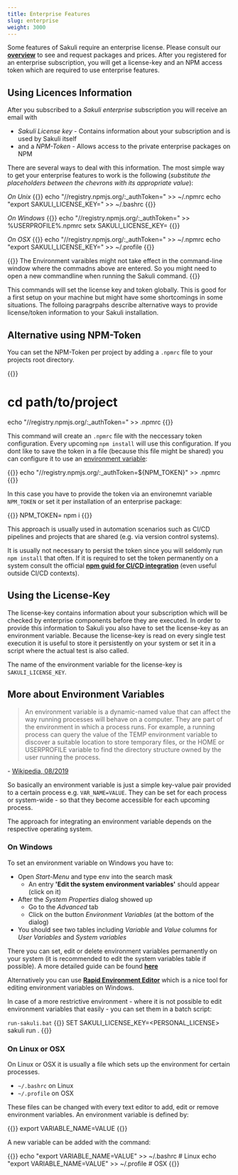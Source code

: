 ```yaml
---
title: Enterprise Features
slug: enterprise
weight: 3000
---
```


Some features of Sakuli require an enterprise license. Please consult our **[overview](/enterprise)** to see and request packages and prices. After you registered for an enterprise subscription, you will get a license-key and an NPM access token which are required to use enterprise features.

## Using Licences Information

After you subscribed to a _Sakuli enterprise_ subscription you will receive an email with

- _Sakuli License key_ - Contains information about your subscription and is used by Sakuli itself
- and a _NPM-Token_ - Allows access to the private enterprise packages on NPM

There are several ways to deal with this information. The most simple way to get your enterprise features to work is the following (_substitute the placeholders between the chevrons with its appropriate value_):

_On Unix_
{{<highlight bash>}}
echo "//registry.npmjs.org/:_authToken=<NPM-TOKEN>" >> ~/.npmrc
echo "export SAKULI_LICENSE_KEY=<SAKULI-LICENSE-KEY>" >> ~/.bashrc
{{</highlight>}}

_On Windows_
{{<highlight bash>}}
echo "//registry.npmjs.org/:_authToken=<NPM-TOKEN>" >> %USERPROFILE%\.npmrc
setx SAKULI_LICENSE_KEY=<SAKULI-LICENSE-KEY>
{{</highlight>}}

_On OSX_
{{<highlight bash>}}
echo "//registry.npmjs.org/:_authToken=<NPM-TOKEN>" >> ~/.npmrc
echo "export SAKULI_LICENSE_KEY=<SAKULI-LICENSE-KEY>" >> ~/.profile
{{</highlight>}}

{{<alert>}}
The Environment varaibles might not take effect in the command-line window where the commadns above are entered. So you might need to open a new commandline when running the Sakuli command.
{{</alert>}}

This commands will set the license key and token globally. This is good for a first setup on your machine but might have some shortcomings in some situations. The folloing paragrpahs describe alternative ways to provide license/token information to your Sakuli installation.

## Alternative using NPM-Token

You can set the NPM-Token per project by adding a `.npmrc` file to your projects root directory.

{{<highlight bash>}}
# cd path/to/project
echo "//registry.npmjs.org/:_authToken=<NPM-TOKEN>" >> .npmrc
{{</highlight>}}

This command will create an `.npmrc` file with the neccessary token configuration. Every upcoming `npm install` will use this configuration. If you dont like to save the token in a file (because this file might be shared) you can configure it to use an [environment variable](environment-variables):

{{<highlight bash>}}
echo "//registry.npmjs.org/:_authToken=\${NPM_TOKEN}" >> .npmrc
{{</highlight>}}

In this case you have to provide the token via an environemnt variable `NPM_TOKEN` or set it per installation of an enterprise package:

{{<highlight bash>}}
NPM_TOKEN=<NPM-TOKEN> npm i <ENTERPISE-PACKAGE>
{{</highlight>}}

This approach is usually used in automation scenarios such as CI/CD pipelines and projects that are shared (e.g. via version control systems).

It is usually not necessary to persist the token since you will seldomly run `npm install` that often. If it is required to set the token permanently on a system consult the official **[npm guid for CI/CD integration](https://docs.npmjs.com/using-private-packages-in-a-ci-cd-workflow#set-the-token-as-an-environment-variable-on-the-cicd-server)** (even useful outside CI/CD contexts).

## Using the License-Key

The license-key contains information about your subscription which will be checked by enterprise components before they are executed. In order to provide this information to Sakuli you also have to set the license-key as an environment variable. Because the license-key is read on every single test execution it is useful to store it persistently on your system or set it in a script where the actual test is also called.

The name of the environment variable for the license-key is `SAKULI_LICENSE_KEY`.

## More about Environment Variables

> An environment variable is a dynamic-named value that can affect the way running processes will behave on a computer.
> They are part of the environment in which a process runs. For example, a running process can query the value of the TEMP environment variable to discover a suitable location to store temporary files, or the HOME or USERPROFILE variable to find the directory structure owned by the user running the process.

\- [Wikipedia, 08/2019](https://en.wikipedia.org/wiki/Environment_variable)

So basically an environment variable is just a simple key-value pair provided to a certain process e.g. `VAR_NAME=VALUE`. They can be set for each process or system-wide - so that they become accessible for each upcoming process.

The approach for integrating an environment variable depends on the respective operating system.

### On Windows 

To set an environment variable on Windows you have to:

- Open _Start-Menu_ and type <kbd>env</kbd> into the search mask
  - An entry **'Edit the system environment variables'** should appear (click on it)
- After the _System Properties_ dialog showed up
  - Go to the _Advanced_ tab
  - Click on the button _Environment Variables_ (at the bottom of the dialog)
- You should see two tables including _Variable_ and _Value_ columns for _User Variables_ and _System variables_

There you can set, edit or delete environment variables permanently on your system (it is recommended to edit the system variables table if possible). A more detailed guide can be found [**here**](https://www.architectryan.com/2018/03/17/add-to-the-path-on-windows-10/)

Alternatively you can use **[Rapid Environment Editor](https://www.rapidee.com/en/about)** which is a nice tool for editing environment variables on Windows.

In case of a more restrictive environment - where it is not possible to edit environment variables that easily - you can set them in a batch script:

`run-sakuli.bat`
{{<highlight batch>}}
SET SAKULI_LICENSE_KEY=<PERSONAL_LICENSE>
sakuli run .
{{</highlight>}}

### On Linux or OSX

On Linux or OSX it is usually a file which sets up the environment for certain processes.

- `~/.bashrc` on Linux
- `~/.profile` on OSX

These files can be changed with every text editor to add, edit or remove environment variables. An environment variable is defined by:

{{<highlight bash>}}
export VARIABLE_NAME=VALUE
{{</highlight>}}

A new variable can be added with the command:

{{<highlight bash>}}
echo "export VARIABLE_NAME=VALUE" >> ~/.bashrc  # Linux
echo "export VARIABLE_NAME=VALUE" >> ~/.profile # OSX
{{</highlight>}}

